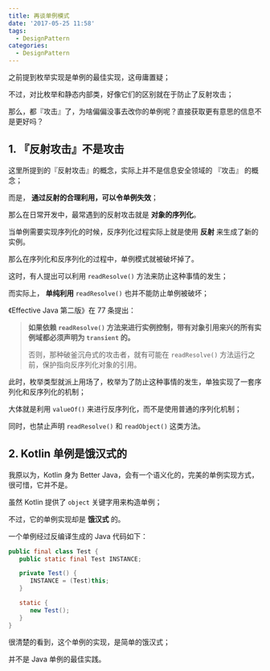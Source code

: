```yaml
---
title: 再谈单例模式
date: '2017-05-25 11:58'
tags:
  - DesignPattern
categories:
  - DesignPattern
---
```


之前提到枚举实现是单例的最佳实现，这毋庸置疑；

不过，对比枚举和静态内部类，好像它们的区别就在于防止了反射攻击；

那么，都『攻击』了，为啥偏偏没事去改你的单例呢？直接获取更有意思的信息不是更好吗？

<!-- more -->

## 1. 『反射攻击』不是攻击

这里所提到的『反射攻击』的概念，实际上并不是信息安全领域的 『攻击』 的概念；

而是， **通过反射的合理利用，可以令单例失效**；

那么在日常开发中，最常遇到的反射攻击就是 **对象的序列化**。

当单例需要实现序列化的时候，反序列化过程实际上就是使用 **反射** 来生成了新的实例。

那么在序列化和反序列化的过程中，单例模式就被破坏掉了。

这时，有人提出可以利用 `readResolve()` 方法来防止这种事情的发生；

而实际上， **单纯利用** `readResolve()` 也并不能防止单例被破坏；

《Effective Java 第二版》在 77 条提出：

> **如果依赖 `readResolve()` 方法来进行实例控制，带有对象引用来兴的所有实例域都必须声明为 `transient` 的。**
>
> 否则，那种破釜沉舟式的攻击者，就有可能在 `readResolve()` 方法运行之前，保护指向反序列化对象的引用。

此时，枚举类型就派上用场了，枚举为了防止这种事情的发生，单独实现了一套序列化和反序列化的机制；

大体就是利用 `valueOf()` 来进行反序列化，而不是使用普通的序列化机制；

同时，也禁止声明 `readResolve()` 和 `readObject()` 这类方法。

## 2. Kotlin 单例是饿汉式的

我原以为，Kotlin 身为 Better Java，会有一个语义化的，完美的单例实现方式，很可惜，它并不是。

虽然 Kotlin 提供了 `object` 关键字用来构造单例；

不过，它的单例实现却是 **饿汉式** 的。

一个单例经过反编译生成的 Java 代码如下：

```java
public final class Test {
   public static final Test INSTANCE;

   private Test() {
      INSTANCE = (Test)this;
   }

   static {
      new Test();
   }
}
```

很清楚的看到，这个单例的实现，是简单的饿汉式；

并不是 Java 单例的最佳实践。
